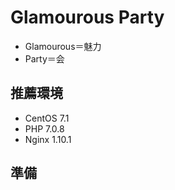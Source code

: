 Glamourous Party
====

- Glamourous＝魅力
- Party＝会

## 推薦環境

- CentOS 7.1
- PHP 7.0.8
- Nginx 1.10.1

## 準備
